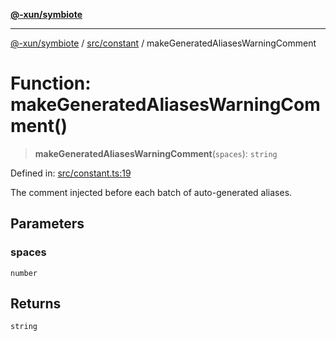 [**@-xun/symbiote**](../../../README.md)

***

[@-xun/symbiote](../../../README.md) / [src/constant](../README.md) / makeGeneratedAliasesWarningComment

# Function: makeGeneratedAliasesWarningComment()

> **makeGeneratedAliasesWarningComment**(`spaces`): `string`

Defined in: [src/constant.ts:19](https://github.com/Xunnamius/symbiote/blob/e2a70374b9e5c61d555e2445ff09c823f586ccb3/src/constant.ts#L19)

The comment injected before each batch of auto-generated aliases.

## Parameters

### spaces

`number`

## Returns

`string`
